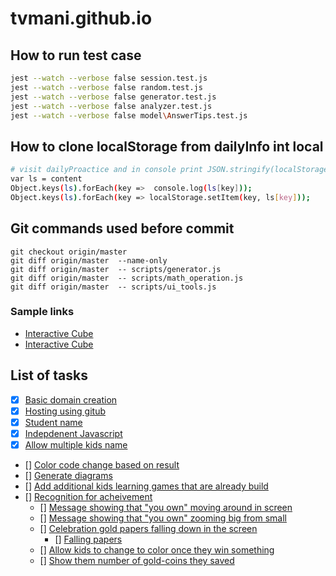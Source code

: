 # tvmani.github.io

## How to run test case
```bash
jest --watch --verbose false session.test.js
jest --watch --verbose false random.test.js
jest --watch --verbose false generator.test.js
jest --watch --verbose false analyzer.test.js
jest --watch --verbose false model\AnswerTips.test.js
```

## How to clone localStorage from dailyInfo int local
```bash
# visit dailyProactice and in console print JSON.stringify(localStorage), and copy that into a variable in local developmetn
var ls = content
Object.keys(ls).forEach(key =>  console.log(ls[key]));
Object.keys(ls).forEach(key => localStorage.setItem(key, ls[key]));
```

## Git commands used before commit
```
git checkout origin/master
git diff origin/master  --name-only
git diff origin/master  -- scripts/generator.js
git diff origin/master  -- scripts/math_operation.js
git diff origin/master  -- scripts/ui_tools.js
```

### Sample links
* [Interactive Cube](https://github.com/tvmani/tvmani.github.io/blob/master/interactive_cube.html)
* [Interactive Cube](https://htmlpreview.github.io/?https://github.com/tvmani/tvmani.github.io/blob/master/interactive_cube.html)

## List of tasks

- [x] [Basic domain creation](https://dhinamorumurai.info/)
- [x] [Hosting using gitub](https://dhinamorumurai.info/)
- [x] [Student name]()
- [X] [Indepdenent Javascript]()
- [X] [Allow multiple kids name]()
- [] [Color code change based on result]()
- [] [Generate diagrams]()
- [] [Add additional kids learning games that are already build]()
- [] [Recognition for acheivement]()
  - [] [Message showing that "you own" moving around in screen]()
  - [] [Message showing that "you own" zooming big from small]()
  - [] [Celebration gold papers falling down in the screen]()
    - [] [Falling papers](https://www.cssscript.com/demo/confetti-falling-animation/)
  - [] [Allow kids to change to color once they win something]()
  - [] [Show them number of gold-coins they saved]()

